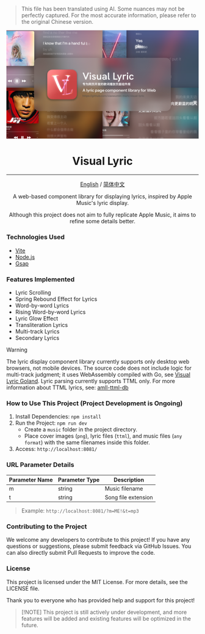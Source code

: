 > This file has been translated using AI. Some nuances may not be perfectly captured. 
> For the most accurate information, please refer to the original Chinese version.

<div align=center>

![bg](./bg.png)

# Visual Lyric

---

[English](./README.md) / [简体中文](./README_zh.md)

A web-based component library for displaying lyrics, inspired by Apple Music's lyric display.

Although this project does not aim to fully replicate Apple Music, it aims to refine some details better.

</div>

### Technologies Used

- [Vite](https://vitejs.dev/)
- [Node.js](https://nodejs.org/)
- [Gsap](https://gsap.com/)

### Features Implemented

- Lyric Scrolling
- Spring Rebound Effect for Lyrics
- Word-by-word Lyrics
- Rising Word-by-word Lyrics
- Lyric Glow Effect
- Transliteration Lyrics
- Multi-track Lyrics
- Secondary Lyrics

> [!WARNING]
> The lyric display component library currently supports only desktop web browsers, not mobile devices.
> The source code does not include logic for multi-track judgment; it uses WebAssembly compiled with Go, see [Visual Lyric Goland](https://github.com/xiaowumin-mark/visual-Lyric-goland).
> Lyric parsing currently supports TTML only. For more information about TTML lyrics, see: [amll-ttml-db](https://github.com/Steve-xmh/amll-ttml-db)

### How to Use This Project (Project Development is Ongoing)

1. Install Dependencies: `npm install`
2. Run the Project: `npm run dev`
    - Create a `music` folder in the project directory.
    - Place cover images (`png`), lyric files (`ttml`), and music files (`any format`) with the same filenames inside this folder.
3. Access: `http://localhost:8081/`

### URL Parameter Details

| Parameter Name | Parameter Type | Description |
| --- | --- | --- |
| m | string | Music filename |
| t | string | Song file extension |

> Example: `http://localhost:8081/?m=ME!&t=mp3`

### Contributing to the Project

We welcome any developers to contribute to this project! If you have any questions or suggestions, please submit feedback via GitHub Issues. You can also directly submit Pull Requests to improve the code.

### License

This project is licensed under the MIT License. For more details, see the LICENSE file.

Thank you to everyone who has provided help and support for this project!

> [!NOTE] This project is still actively under development, and more features will be added and existing features will be optimized in the future.